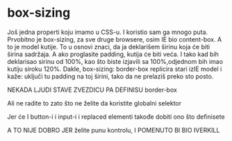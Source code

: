 # box-sizing

Još jedna properti koju imamo u CSS-u. I koristio sam ga mnogo puta. Prvobitno je box-sizing, za sve druge browsere, osim IE bio content-box. A to je model kutije. To u osnovi znaci, da ja deklarišem širinu koja će biti širina sadržaja. A ako proglasite padding, kutija će biti veća. I tako kad bih deklarisao sirinu od 100%, kao što biste izjavili sa 100%,odjednom bih imao kutiju siroku 120%. Dakle, box-sizing: border-box replicira stari izIE model i kaže: uključi tu padding na toj širini, tako da ne prelaziš preko sto posto.

NEKADA LJUDI STAVE ZVEZDICU PA DEFINISU border-box

Ali ne radite to zato što ne želite da koristite globalni selektor

Jer će I button-i i input-i i replaced elementi takođe dobiti ono što definisete

A TO NIJE DOBRO JER želite punu kontrolu, I POMENUTO BI BIO IVERKILL